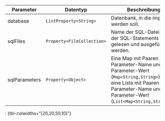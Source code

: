 Parameter | Datentyp | Beschreibung | Optional
----------|----------|-------------|-------------
database | `ListProperty<String>` | Datenbank, in die importiert werden soll. | nein
sqlFiles | `Property<FileCollection>` | Name der SQL-Datei aus der SQL-Statements gelesen und ausgeführt werden. | nein
sqlParameters | `Property<Object>` | Eine Map mit Paaren von Parameter-Name und Parameter-Wert (`Map<String,String>`). Oder eine Liste mit Paaren von Parameter-Name und Parameter-Wert (`List<Map<String,String>>`). | ja
: {tbl-colwidths="[20,20,50,10]"}

